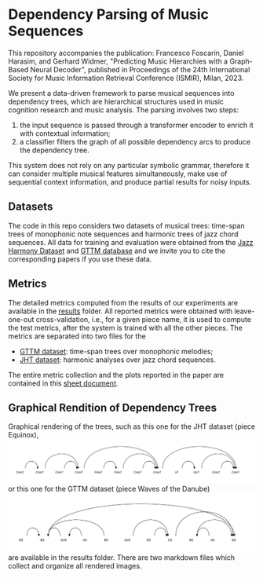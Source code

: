 # Dependency Parsing of Music Sequences

This repository accompanies the publication: Francesco Foscarin, Daniel Harasim, and Gerhard Widmer, 
"Predicting Music Hierarchies with a Graph-Based Neural Decoder", published in Proceedings of the 24th International Society for Music Information Retrieval Conference (ISMIR), Milan, 2023.

We present a data-driven framework to parse musical sequences into dependency trees, which are hierarchical structures used in music cognition research and music analysis. The parsing involves two steps:
1. the input sequence is passed through a transformer encoder to enrich it with contextual information;
2. a classifier filters the graph of all possible dependency arcs to produce the dependency tree.

This system does not rely on any particular symbolic grammar, therefore it can consider multiple musical features simultaneously, make use of sequential context information, and produce partial results for noisy inputs. 


## Datasets
The code in this repo considers two datasets of musical trees: time-span trees of monophonic note sequences and harmonic trees of jazz chord sequences.
All data for training and evaluation were obtained from the [Jazz Harmony Dataset](https://github.com/DCMLab/JazzHarmonyTreebank) and [GTTM database](https://gttm.jp/gttm/database/) and we invite you to cite the corresponding papers if you use these data.

## Metrics
The detailed metrics computed from the results of our experiments are available in the [results](./results) folder. All reported metrics were obtained with leave-one-out cross-validation, i.e., for a given piece name, it is used to compute the test metrics, after the system is trained with all the other pieces. The metrics are separated into two files for the
- [GTTM dataset](./results/GTTM%20result%20table.csv): time-span trees over monophonic melodies;
- [JHT dataset](./results/JHT%20result%20table.csv): harmonic analyses over jazz chord sequences.

The entire metric collection and the plots reported in the paper are contained in this [sheet document](./results/All%20result%20table.xlsx). 

## Graphical Rendition of Dependency Trees
Graphical rendering of the trees, such as this one for the JHT dataset (piece Equinox),
<img src="./results/rendered_JHT/dependency_trees/ground_truth/Equinox.svg"> 
or this one for the GTTM dataset (piece Waves of the Danube)
<img src="./results/rendered_GTTM/dependency_trees/predicted_postprocessing/57_Waves of the Danube.txt.svg"> 
are available in the results folder. There are two markdown files which collect and organize all rendered images.









